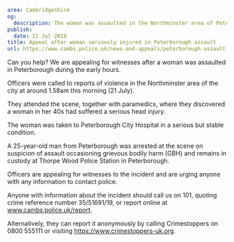 ```yaml
area: Cambridgeshire
og:
  description: The woman was assaulted in the Northminster area of Peterborough
publish:
  date: 21 Jul 2019
title: Appeal after woman seriously injured in Peterborough assault
url: https://www.cambs.police.uk/news-and-appeals/peterborough-assault-northminster-witness-appeal
```

Can you help? We are appealing for witnesses after a woman was assaulted in Peterborough during the early hours.

Officers were called to reports of violence in the Northminster area of the city at around 1.58am this morning (21 July).

They attended the scene, together with paramedics, where they discovered a woman in her 40s had suffered a serious head injury.

The woman was taken to Peterborough City Hospital in a serious but stable condition.

A 25-year-old man from Peterborough was arrested at the scene on suspicion of assault occasioning grievous bodily harm (GBH) and remains in custody at Thorpe Wood Police Station in Peterborough.

Officers are appealing for witnesses to the incident and are urging anyone with any information to contact police.

Anyone with information about the incident should call us on 101, quoting crime reference number 35/51691/19, or report online at www.cambs.police.uk/report.

Alternatively, they can report it anonymously by calling Crimestoppers on 0800 555111 or visiting https://www.crimestoppers-uk.org.
